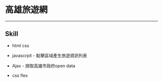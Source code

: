 # 高雄旅遊網
-------------------

## Skill

* html css

* javascrpit - 點擊區域產生旅遊資訊列表

* Ajax - 撈取高雄市政府open data

* css flex
